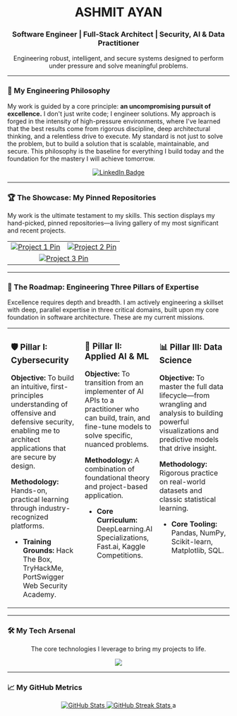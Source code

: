 
<div align="center">
  <h1>ASHMIT AYAN</h1>
  <h3>Software Engineer | Full-Stack Architect | Security, AI & Data Practitioner</h3>
  <p>Engineering robust, intelligent, and secure systems designed to perform under pressure and solve meaningful problems.</p>
</div>

---

### 🚀 My Engineering Philosophy

My work is guided by a core principle: **an uncompromising pursuit of excellence.** I don't just write code; I engineer solutions. My approach is forged in the intensity of high-pressure environments, where I've learned that the best results come from rigorous discipline, deep architectural thinking, and a relentless drive to execute. My standard is not just to solve the problem, but to build a solution that is scalable, maintainable, and secure. This philosophy is the baseline for everything I build today and the foundation for the mastery I will achieve tomorrow.

<div align="center">
  <a href="https://www.linkedin.com/in/ashmitayan/" target="_blank">
    <img src="https://img.shields.io/badge/LinkedIn-0077B5?style=for-the-badge&logo=linkedin&logoColor=white" alt="LinkedIn Badge"/>
  </a>  
</div>

---

### 🏆 The Showcase: My Pinned Repositories

My work is the ultimate testament to my skills. This section displays my hand-picked, pinned repositories—a living gallery of my most significant and recent projects.

<table align="center" width="100%">
  <tr valign="top">
    <td width="50%" align="center">
      <a href="https://github.com/ItsAsh95/MediSonar" target="_blank">
        <img src="https://github-readme-stats.vercel.app/api/pin/?username=ItsAsh95&repo=MediSonar&theme=tokyonight&border_radius=10" alt="Project 1 Pin"/>
      </a>
    </td>
    <td width="50%" align="center">
      <a href="https://github.com/ItsAsh95/HMS" target="_blank">
        <img src="https://github-readme-stats.vercel.app/api/pin/?username=ItsAsh95&repo=HMS&theme=tokyonight&border_radius=10" alt="Project 2 Pin"/>
      </a>
    </td>
  </tr>
  <tr valign="top">
    <td colspan="2" align="center">
      <a href="https://github.com/ItsAsh95/A.R.D.S" target="_blank">
        <img src="https://github-readme-stats.vercel.app/api/pin/?username=ItsAsh95&repo=A.R.D.S&theme=tokyonight&border_radius=10" alt="Project 3 Pin"/>
      </a>
    </td>
  </tr>
</table>

---

### 🎯 The Roadmap: Engineering Three Pillars of Expertise

Excellence requires depth and breadth. I am actively engineering a skillset with deep, parallel expertise in three critical domains, built upon my core foundation in software architecture. These are my current missions.

<table width="100%">
  <tr valign="top">
    <td width="33.33%">
      <h3>🛡️ Pillar I: Cybersecurity</h3>
      <p><strong>Objective:</strong> To build an intuitive, first-principles understanding of offensive and defensive security, enabling me to architect applications that are secure by design.</p>
      <p><strong>Methodology:</strong> Hands-on, practical learning through industry-recognized platforms.</p>
      <ul>
        <li><strong>Training Grounds:</strong> Hack The Box, TryHackMe, PortSwigger Web Security Academy.</li>
      </ul>
    </td>
    <td width="33.33%">
      <h3>🧠 Pillar II: Applied AI & ML</h3>
      <p><strong>Objective:</strong> To transition from an implementer of AI APIs to a practitioner who can build, train, and fine-tune models to solve specific, nuanced problems.</p>
      <p><strong>Methodology:</strong> A combination of foundational theory and project-based application.</p>
      <ul>
        <li><strong>Core Curriculum:</strong> DeepLearning.AI Specializations, Fast.ai, Kaggle Competitions.</li>
      </ul>
    </td>
    <td width="33.33%">
      <h3>📊 Pillar III: Data Science</h3>
      <p><strong>Objective:</strong> To master the full data lifecycle—from wrangling and analysis to building powerful visualizations and predictive models that drive insight.</p>
      <p><strong>Methodology:</strong> Rigorous practice on real-world datasets and classic statistical learning.</p>
      <ul>
        <li><strong>Core Tooling:</strong> Pandas, NumPy, Scikit-learn, Matplotlib, SQL.</li>
      </ul>
    </td>
  </tr>
</table>

---

### 🛠️ My Tech Arsenal

<div align="center">
  <p>The core technologies I leverage to bring my projects to life.</p>
  <a href="#">
    <img src="https://skillicons.dev/icons?i=arduino, bash, c, cmake, cpp, html, java, js, processing, python, r, ruby, ts, express, fastapi, flask, nodejs, rails, bootstrap, css, nextjs, react, redux, tailwind, mongodb, mysql, opencv, postgres, postman, redis, arch, aws, docker, git, heroku, kali, linux, npm, vscode" />
  </a>
</div>

---

### 📈 My GitHub Metrics

<div align="center">
  <a href='#'>
  <img src="https://github-readme-stats.vercel.app/api?username=ItsAsh95&show_icons=true&theme=dracula&include_all_commits=true&count_private=true&border_radius=10&hide_rank=true" alt="GitHub Stats" />
  <img src="https://github-readme-streak-stats.herokuapp.com/?user=ItsAsh95&theme=dracula&border_radius=10" alt="GitHub Streak Stats" />  
  </a>a
</div>
